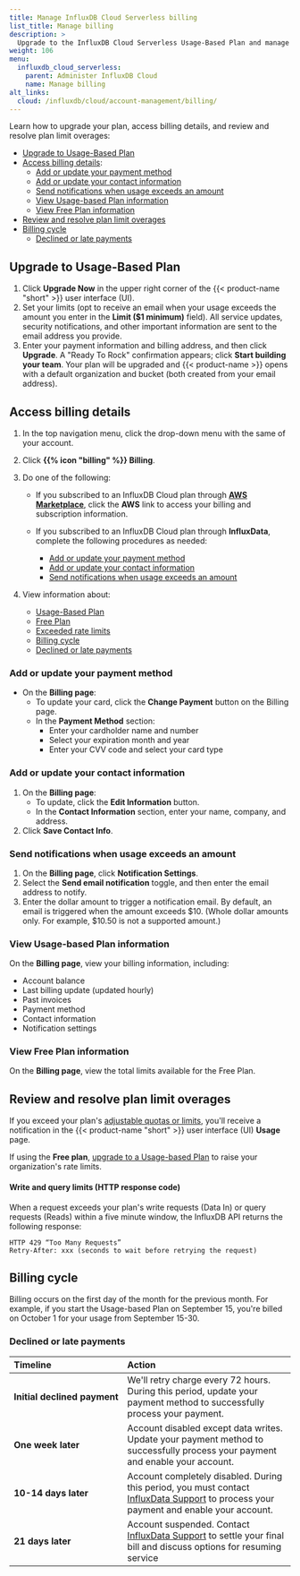 ```yaml
---
title: Manage InfluxDB Cloud Serverless billing
list_title: Manage billing
description: >
  Upgrade to the InfluxDB Cloud Serverless Usage-Based Plan and manage your billing information.
weight: 106
menu:
  influxdb_cloud_serverless:
    parent: Administer InfluxDB Cloud
    name: Manage billing
alt_links:
  cloud: /influxdb/cloud/account-management/billing/
---
```


Learn how to upgrade your plan, access billing details, and review and resolve plan limit overages:

- [Upgrade to Usage-Based Plan](#upgrade-to-usage-based-plan)
- [Access billing details](#access-billing-details):
  - [Add or update your payment method](#add-or-update-your-payment-method)
  - [Add or update your contact information](#add-or-update-your-contact-information)
  - [Send notifications when usage exceeds an amount](#send-notifications-when-usage-exceeds-an-amount#send-notifications-when-usage-exceeds-an-amount)
  - [View Usage-based Plan information](#view-usage-based-plan-information)
  - [View Free Plan information](#view-free-plan-information)
- [Review and resolve plan limit overages](#review-and-resolve-plan-limit-overages)
- [Billing cycle](#billing-cycle)
  - [Declined or late payments](#declined-or-late-payments)

## Upgrade to Usage-Based Plan

1.  Click **Upgrade Now** in the upper right corner of the {{< product-name "short" >}}
    user interface (UI).
2.  Set your limits (opt to receive an email when your usage exceeds the amount
    you enter in the **Limit ($1 minimum)** field).
    All service updates, security notifications, and other important information
    are sent to the email address you provide.
3.  Enter your payment information and billing address, and then click **Upgrade**.
    A "Ready To Rock" confirmation appears; click **Start building your team**.
    Your plan will be upgraded and {{< product-name >}} opens with a default
    organization and bucket (both created from your email address).

## Access billing details

1.  In the top navigation menu, click the drop-down menu with the same of your
    account.

2.  Click **{{% icon "billing" %}} Billing**.

3.  Do one of the following:

    - If you subscribed to an InfluxDB Cloud plan through
      [**AWS Marketplace**](https://aws.amazon.com/marketplace/pp/B08234JZPS),
      click the **AWS** link to access your billing and subscription information.

    - If you subscribed to an InfluxDB Cloud plan through **InfluxData**,
      complete the following procedures as needed:

        - [Add or update your payment method](#add-or-update-your-payment-method)
        - [Add or update your contact information](#add-or-update-your-contact-information)
        - [Send notifications when usage exceeds an amount](#send-notifications-when-usage-exceeds-an-amount)

4.  View information about:

    - [Usage-Based Plan](#view-usage-based-plan-information)
    - [Free Plan](#view-free-plan-information)
    - [Exceeded rate limits](#review-and-resolve-plan-limit-overages)
    - [Billing cycle](#billing-cycle)
    - [Declined or late payments](#declined-or-late-payments)

### Add or update your payment method

- On the **Billing page**:
   - To update your card, click the **Change Payment** button on the Billing page.
   - In the **Payment Method** section:
      - Enter your cardholder name and number
      - Select your expiration month and year
      - Enter your CVV code and select your card type

### Add or update your contact information

1. On the **Billing page**:
   - To update, click the **Edit Information** button.
   - In the **Contact Information** section, enter your name, company, and address.
2. Click **Save Contact Info**.

### Send notifications when usage exceeds an amount

1. On the **Billing page**, click **Notification Settings**.
2. Select the **Send email notification** toggle, and then enter the email address to notify.
3. Enter the dollar amount to trigger a notification email. By default, an email is triggered when the amount exceeds $10. (Whole dollar amounts only. For example, $10.50 is not a supported amount.)

### View Usage-based Plan information

On the **Billing page**, view your billing information, including:

- Account balance
- Last billing update (updated hourly)
- Past invoices
- Payment method
- Contact information
- Notification settings

### View Free Plan information

On the **Billing page**, view the total limits available for the Free Plan.

## Review and resolve plan limit overages

If you exceed your plan's [adjustable quotas or limits](/influxdb/cloud-serverless/account-management/limits/), you'll receive a notification in the {{< product-name "short" >}} user interface (UI) **Usage** page.

If using the **Free plan**, [upgrade to a Usage-based Plan](#upgrade-to-usage-based-plan) to raise your organization's rate limits.

#### Write and query limits (HTTP response code)

When a request exceeds your plan's write requests (Data In) or query requests (Reads) within a five minute window, the InfluxDB API returns the following response:

```
HTTP 429 “Too Many Requests”
Retry-After: xxx (seconds to wait before retrying the request)
```

## Billing cycle

Billing occurs on the first day of the month for the previous month. For example, if you start the Usage-based Plan on September 15, you're billed on October 1 for your usage from September 15-30.

### Declined or late payments

| Timeline                     | Action                                                                                                                                                                                                                            |
| :--------------------------- | :-------------------------------------------------------------------------------------------------------------------------------------------------------------------------------------------------------------------------------- |
| **Initial declined payment** | We'll retry charge every 72 hours. During this period, update your payment method to successfully process your payment.                                                                                                           |
| **One week later**           | Account disabled except data writes. Update your payment method to successfully process your payment and enable your account.                                                                                                     |
| **10-14 days later**         | Account completely disabled. During this period, you must contact [InfluxData Support](https://support.influxdata.com/) to process your payment and enable your account.                                                 |
| **21 days later**            | Account suspended. Contact [InfluxData Support](https://support.influxdata.com/) to settle your final bill and discuss options for resuming service|
